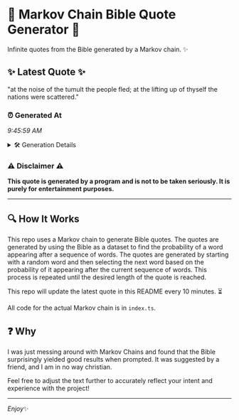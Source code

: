# 📖 Markov Chain Bible Quote Generator 📖

Infinite quotes from the Bible generated by a Markov chain. ✨

## ✨ Latest Quote ✨
"at the noise of the tumult the people fled; at the lifting up of thyself the nations were scattered."

### ⏰ Generated At
*9:45:59 AM*

<details>
    <summary>🛠️ Generation Details</summary>
    <p>
        <strong>🌱 Seed:</strong> at<br>
        <strong>🔄 Iterations:</strong> 18<br>
        <strong>📜 Context History:</strong><br>[ at ]: the<br>[ at, the ]: noise<br>[ at, the, noise ]: of<br>[ at, the, noise, of ]: the<br>[ at, the, noise, of, the ]: tumult<br>[ at, the, noise, of, the, tumult ]: the<br>[ the, noise, of, the, tumult, the ]: people<br>[ noise, of, the, tumult, the, people ]: fled;<br>[ of, the, tumult, the, people, fled; ]: at<br>[ the, tumult, the, people, fled;, at ]: the<br>[ tumult, the, people, fled;, at, the ]: lifting<br>[ the, people, fled;, at, the, lifting ]: up<br>[ people, fled;, at, the, lifting, up ]: of<br>[ fled;, at, the, lifting, up, of ]: thyself<br>[ at, the, lifting, up, of, thyself ]: the<br>[ the, lifting, up, of, thyself, the ]: nations<br>[ lifting, up, of, thyself, the, nations ]: were<br>[ up, of, thyself, the, nations, were ]: scattered.<br>
    </p>
</details>

### ⚠️ Disclaimer ⚠️
**This quote is generated by a program and is not to be taken seriously. It is purely for entertainment purposes.**

---

## 🔍 How It Works

This repo uses a Markov chain to generate Bible quotes. The quotes are generated by using the Bible as a dataset to find the probability of a word appearing after a sequence of words. The quotes are generated by starting with a random word and then selecting the next word based on the probability of it appearing after the current sequence of words. This process is repeated until the desired length of the quote is reached.

This repo will update the latest quote in this README every 10 minutes. ⏳

All code for the actual Markov chain is in `index.ts`.

## ❓ Why

I was just messing around with Markov Chains and found that the Bible surprisingly yielded good results when prompted. 
It was suggested by a friend, and I am in no way christian.

Feel free to adjust the text further to accurately reflect your intent and experience with the project!

---

*Enjoy*✨
